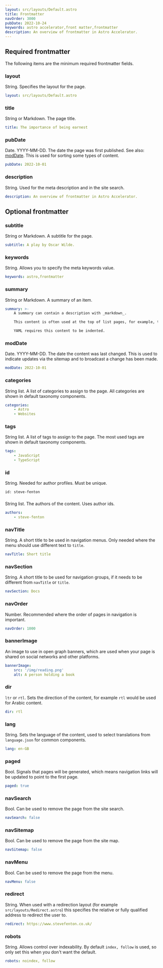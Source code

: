 ```yaml
---
layout: src/layouts/Default.astro
title: Frontmatter
navOrder: 3000
pubDate: 2022-10-24
keywords: astro accelerator,front matter,frontmatter
description: An overview of frontmatter in Astro Accelerator.
---
```


## Required frontmatter

The following items are the minimum required frontmatter fields.

### layout

String. Specifies the layout for the page.

```yaml
layout: src/layouts/Default.astro
```

### title

String or Markdown. The page title.

```yaml
title: The importance of being earnest
```

### pubDate

Date. YYYY-MM-DD. The date the page was first published. See also: [modDate](#moddate). This is used for sorting some types of content.

```yaml
pubDate: 2022-10-01
```

### description

String. Used for the meta description and in the site search.

```yaml
description: An overview of frontmatter in Astro Accelerator.
```

## Optional frontmatter

### subtitle

String or Markdown. A subtitle for the page.

```yaml
subtitle: A play by Oscar Wilde.
```

### keywords

String. Allows you to specify the meta keywords value.

```yaml
keywords: astro,frontmatter
```

### summary

String or Markdown. A summary of an item.

```yaml
summary: >-
    A summary can contain a description with _markdown_.

    This content is often used at the top of list pages, for example, to describe an author.

    YAML requires this content to be indented.
```

### modDate

Date. YYYY-MM-DD. The date the content was last changed. This is used to indicate updates via the sitemap and to broadcast a change has been made.

```yaml
modDate: 2022-10-01
```

### categories

String list. A list of categories to assign to the page. All categories are shown in default taxonomy components.

```yaml
categories:
    - Astro
    - Websites
```

### tags

String list. A list of tags to assign to the page. The most used tags are shown in default taxonomy components.

```yaml
tags:
    - JavaScript
    - TypeScript
```

### id

String. Needed for author profiles. Must be unique.

```
id: steve-fenton
```
###

String list. The authors of the content. Uses author ids.

```yaml
authors:
    - steve-fenton
```

### navTitle

String. A short title to be used in navigation menus. Only needed where the menu should use different text to `title`.

```yaml
navTitle: Short title
```

### navSection

String. A short title to be used for navigation groups, if it needs to be different from `navTitle` or `title`.

```yaml
navSection: Docs
```

### navOrder

Number. Recommended where the order of pages in navigation is important.

```yaml
navOrder: 1000
```

### bannerImage

An image to use in open graph banners, which are used when your page is shared on social networks and other platforms.

```yaml
bannerImage:
    src: '/img/reading.png'
    alt: A person holding a book
```

### dir

`ltr` or `rtl`. Sets the direction of the content, for example `rtl` would be used for Arabic content.

```yaml
dir: rtl
```

### lang

String. Sets the language of the content, used to select translations from `language.json` for common components.

```yaml
lang: en-GB
```

### paged

Bool. Signals that pages will be generated, which means navigation links will be updated to point to the first page.

```yaml
paged: true
```

### navSearch

Bool. Can be used to remove the page from the site search.

```yaml
navSearch: false
```

### navSitemap

Bool. Can be used to remove the page from the site map.

```yaml
navSitemap: false
```

### navMenu

Bool. Can be used to remove the page from the menu.

```yaml
navMenu: false
```

### redirect

String. When used with a redirection layout (for example `src/layouts/Redirect.astro`) this specifies the relative or fully qualified address to redirect the user to.

```yaml
redirect: https://www.stevefenton.co.uk/
```

### robots

String. Allows control over indexability. By default `index, follow` is used, so only set this when you don't want the default.

```yaml
robots: noindex, follow
```